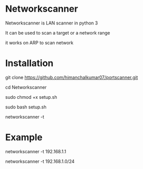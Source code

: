# Networkscanner

Networkscanner is LAN scanner in python 3

It can be used to scan a target or a network range

it works on ARP to scan network 

# Installation

git clone https://github.com/himanchalkumar07/portscanner.git

cd Networkscanner

sudo chmod +x setup.sh

sudo bash setup.sh

networkscanner -t <target>
  
# Example

networkscanner -t 192.168.1.1

networkscanner -t 192.168.1.0/24
